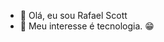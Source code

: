 - 👋 Olá, eu sou Rafael Scott
- 👀 Meu interesse é tecnologia. 😁 

<!---
rafaelscott/rafaelscott is a ✨ special ✨ repository because its `README.md` (this file) appears on your GitHub profile.
You can click the Preview link to take a look at your changes.
--->
